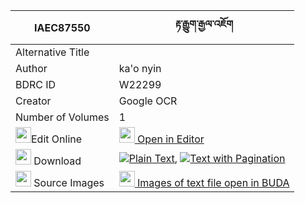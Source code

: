 |IAEC87550|རྟ་རྒྱུག་རྒྱལ་འཇོག 
| --- | --- 
|Alternative Title |
|Author| ka'o nyin
|BDRC ID | W22299
|Creator | Google OCR
|Number of Volumes| 1
|<img width="25" src="https://img.icons8.com/color/25/000000/edit-property.png">Edit Online| [<img width="25" src="https://avatars.githubusercontent.com/u/45091458?s=200&v=4"> Open in Editor](http://editor.openpecha.org/IAEC87550)
|<img width="25" src="https://img.icons8.com/fluent/48/000000/download-2.png"/>  Download | [![](https://img.icons8.com/color/20/000000/txt.png)Plain Text](https://github.com/Openpecha/IAEC87550/releases/download/v2/tagyuk_gyal_jok_plain_IAEC87550.zip), [![](https://img.icons8.com/color/20/000000/txt.png)Text with Pagination](https://github.com/Openpecha/IAEC87550/releases/download/v2/tagyuk_gyal_jok_pages_IAEC87550.zip)
|<img width="25" src="https://img.icons8.com/plasticine/100/000000/pictures-folder.png"/>  Source Images | [<img width="25" src="https://library.bdrc.io/icons/BUDA-small.svg"> Images of text file open in BUDA](https://library.bdrc.io/show/bdr:W22299)